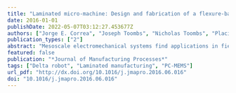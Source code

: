 ```yaml
---
title: "Laminated micro-machine: Design and fabrication of a flexure-based Delta robot"
date: 2016-01-01
publishDate: 2022-05-07T03:12:27.453677Z
authors: ["Jorge E. Correa", "Joseph Toombs", "Nicholas Toombs", "Placid M. Ferreira"]
publication_types: ["2"]
abstract: "Mesoscale electromechanical systems find applications in fields such as medical instrumentation, soft robotics, microscopy, flexible electronics and imagining. This paper implements the printed circuit MEMS (PC-MEMS) process [1] for the fabrication of a ‘pop-up' flexure-based mesoscale system that exploits the simplicity of 2-D manufacturing techniques such as sheet-metal operations and laser cutting to realize a 3-D mechanism. The fabrication of a laminated Delta robot with prismatic actuation is presented to exemplify this process. A working device with actuation and functional components such as linear guides, stepper motors and limit switches is designed and fully realized. Because the mechanism is popped out of the plane to achieve its 3D shape, we present a stiffness analysis to arrive at the out-of-plane (or ‘pop-out') angles that the planar system must accommodate so that constraints/limits on actuator torque/force can be can satisfied while producing an operational system. The simplicity of the processes makes it a candidate for the use in the emerging open-source hardware technologies for fabricating low-cost, complex, electromechanical systems."
featured: false
publication: "*Journal of Manufacturing Processes*"
tags: ["Delta robot", "Laminated manufacturing", "PC-MEMS"]
url_pdf: "http://dx.doi.org/10.1016/j.jmapro.2016.06.016"
doi: "10.1016/j.jmapro.2016.06.016"
---
```


